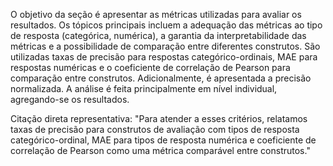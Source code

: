 O objetivo da seção é apresentar as métricas utilizadas para avaliar os resultados. Os tópicos principais incluem a adequação das métricas ao tipo de resposta (categórica, numérica), a garantia da interpretabilidade das métricas e a possibilidade de comparação entre diferentes construtos. São utilizadas taxas de precisão para respostas categórico-ordinais, MAE para respostas numéricas e o coeficiente de correlação de Pearson para comparação entre construtos. Adicionalmente, é apresentada a precisão normalizada. A análise é feita principalmente em nível individual, agregando-se os resultados.

Citação direta representativa: "Para atender a esses critérios, relatamos taxas de precisão para construtos de avaliação com tipos de resposta categórico-ordinal, MAE para tipos de resposta numérica e coeficiente de correlação de Pearson como uma métrica comparável entre construtos."